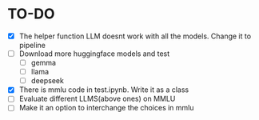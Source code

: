 # TO-DO
- [x] The helper function LLM doesnt work with all the models. Change it to pipeline
- [ ] Download more huggingface models and test
  - [ ] gemma
  - [ ] llama
  - [ ] deepseek
- [x] There is mmlu code in test.ipynb. Write it as a class
- [ ] Evaluate different LLMS(above ones) on MMLU
- [ ] Make it an option to interchange the choices in mmlu